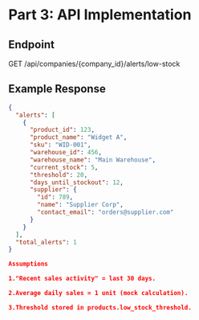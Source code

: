 # Part 3: API Implementation

## Endpoint

GET /api/companies/{company_id}/alerts/low-stock


## Example Response
```json
{
  "alerts": [
    {
      "product_id": 123,
      "product_name": "Widget A",
      "sku": "WID-001",
      "warehouse_id": 456,
      "warehouse_name": "Main Warehouse",
      "current_stock": 5,
      "threshold": 20,
      "days_until_stockout": 12,
      "supplier": {
        "id": 789,
        "name": "Supplier Corp",
        "contact_email": "orders@supplier.com"
      }
    }
  ],
  "total_alerts": 1
}

Assumptions

1."Recent sales activity" = last 30 days.

2.Average daily sales = 1 unit (mock calculation).

3.Threshold stored in products.low_stock_threshold.